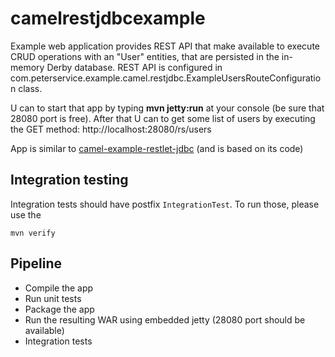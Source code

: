 # camelrestjdbcexample
Example web application provides REST API that make available to execute CRUD operations with an "User" entities, that are persisted in the in-memory Derby database. 
REST API is configured in com.peterservice.example.camel.restjdbc.ExampleUsersRouteConfiguration class. 

U can to start that app by typing **mvn jetty:run** at your console (be sure that 28080 port is free).
After that U can to get some list of users by executing the GET method: http://localhost:28080/rs/users

App is similar to [camel-example-restlet-jdbc](http://mvnrepository.com/artifact/org.apache.camel/camel-example-restlet-jdbc) (and is based on its code)

## Integration testing

Integration tests should have postfix `IntegrationTest`. To run those, please use the

    mvn verify

## Pipeline

* Compile the app
* Run unit tests
* Package the app
* Run the resulting WAR using embedded jetty (28080 port should be available)
* Integration tests

